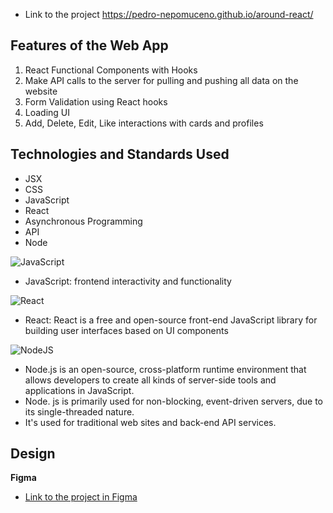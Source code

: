 -  Link to the project https://pedro-nepomuceno.github.io/around-react/

## Features of the Web App

1. React Functional Components with Hooks
2. Make API calls to the server for pulling and pushing all data on the website
3. Form Validation using React hooks
4. Loading UI
5. Add, Delete, Edit, Like interactions with cards and profiles

## Technologies and Standards Used

- JSX
- CSS
- JavaScript
- React
- Asynchronous Programming
- API
- Node

![JavaScript](https://img.shields.io/badge/javascript-%23323330.svg?style=for-the-badge&logo=javascript&logoColor=%23F7DF1E)

- JavaScript: frontend interactivity and functionality

![React](https://img.shields.io/badge/React-20232A?style=for-the-badge&logo=react&logoColor=61DAFB)

- React: React is a free and open-source front-end JavaScript library for building user interfaces based on UI components

![NodeJS](https://img.shields.io/badge/node.js-6DA55F?style=for-the-badge&logo=node.js&logoColor=white)

- Node.js is an open-source, cross-platform runtime environment that allows developers to create all kinds of server-side tools and applications in JavaScript.
- Node. js is primarily used for non-blocking, event-driven servers, due to its single-threaded nature.
- It's used for traditional web sites and back-end API services.

## Design

**Figma**

- [Link to the project in Figma](https://www.figma.com/file/SurN1jaeEQIhuZEDMhmWWf/Sprint-4-Around-The-U.S.-desktop-mobile?node-id=0%3A1)

